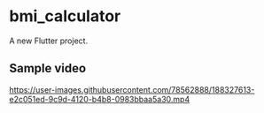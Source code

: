 # bmi_calculator

A new Flutter project.

## Sample video

https://user-images.githubusercontent.com/78562888/188327613-e2c051ed-9c9d-4120-b4b8-0983bbaa5a30.mp4

